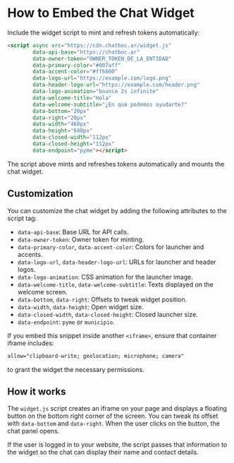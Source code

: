 # How to Embed the Chat Widget

Include the widget script to mint and refresh tokens automatically:

```html
<script async src="https://cdn.chatboc.ar/widget.js"
        data-api-base="https://chatboc.ar"
        data-owner-token="OWNER_TOKEN_DE_LA_ENTIDAD"
        data-primary-color="#007aff"
        data-accent-color="#ff6600"
        data-logo-url="https://example.com/logo.png"
        data-header-logo-url="https://example.com/header.png"
        data-logo-animation="bounce 2s infinite"
        data-welcome-title="Hola"
        data-welcome-subtitle="¿En qué podemos ayudarte?"
        data-bottom="20px"
        data-right="20px"
        data-width="460px"
        data-height="680px"
        data-closed-width="112px"
        data-closed-height="112px"
        data-endpoint="pyme"></script>
```

The script above mints and refreshes tokens automatically and mounts the chat widget.

## Customization

You can customize the chat widget by adding the following attributes to the script tag:

* `data-api-base`: Base URL for API calls.
* `data-owner-token`: Owner token for minting.
* `data-primary-color`, `data-accent-color`: Colors for launcher and accents.
* `data-logo-url`, `data-header-logo-url`: URLs for launcher and header logos.
* `data-logo-animation`: CSS animation for the launcher image.
* `data-welcome-title`, `data-welcome-subtitle`: Texts displayed on the welcome screen.
* `data-bottom`, `data-right`: Offsets to tweak widget position.
* `data-width`, `data-height`: Open widget size.
* `data-closed-width`, `data-closed-height`: Closed launcher size.
* `data-endpoint`: `pyme` or `municipio`.

If you embed this snippet inside another `<iframe>`, ensure that container iframe includes:

```html
allow="clipboard-write; geolocation; microphone; camera"
```
to grant the widget the necessary permissions.

## How it works

The `widget.js` script creates an iframe on your page and displays a floating button on the bottom right corner of the screen. You can tweak its offset with `data-bottom` and `data-right`. When the user clicks on the button, the chat panel opens.

If the user is logged in to your website, the script passes that information to the widget so the chat can display their name and contact details.

